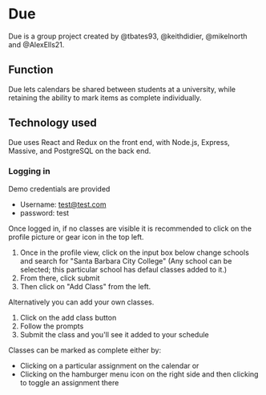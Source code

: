 # Due

Due is a group project created by @tbates93, @keithdidier, @mikelnorth and @AlexElls21.

## Function

Due lets calendars be shared between students at a university, while retaining the ability to mark items as complete individually.

## Technology used

Due uses React and Redux on the front end, with Node.js, Express, Massive, and PostgreSQL on the back end. 

### Logging in

Demo credentials are provided
- Username: test@test.com
- password: test

Once logged in, if no classes are visible it is recommended to click on the profile picture or gear icon in the top left.
1. Once in the profile view, click on the input box below change schools and search for "Santa Barbara City College" (Any school can be selected; this particular school has defaul classes added to it.)
2. From there, click submit
3. Then click on "Add Class" from the left.

Alternatively you can add your own classes.
1. Click on the add class button
2. Follow the prompts
3. Submit the class and you'll see it added to your schedule

Classes can be marked as complete either by:
- Clicking on a particular assignment on the calendar
or
- Clicking on the hamburger menu icon on the right side and then clicking to toggle an assignment there
